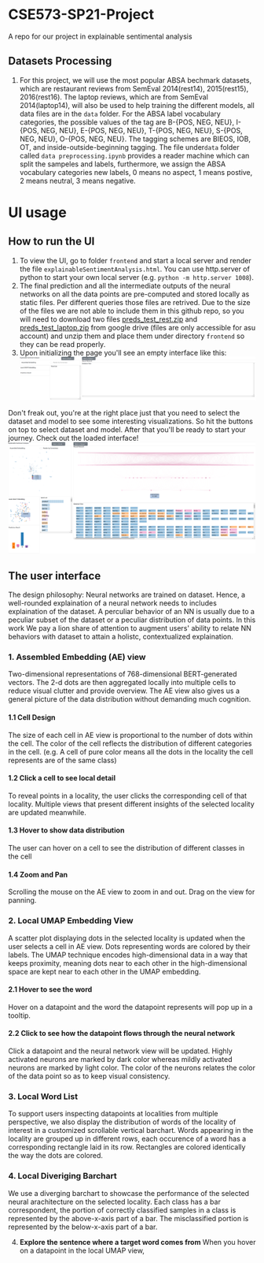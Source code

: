 # CSE573-SP21-Project
A repo for our project in explainable sentimental analysis

## Datasets Processing
  1. For this project, we will use the most popular ABSA bechmark datasets, which are restaurant reviews from SemEval 2014(rest14), 2015(rest15), 2016(rest16). The laptop reviews, which are from SemEval 2014(laptop14), will also be used to help training the different models, all data files are in the `data` folder. For the ABSA label vocabulary categories, the possible values of the tag are B-{POS, NEG, NEU}, I-{POS, NEG, NEU}, E-{POS, NEG, NEU}, T-{POS, NEG, NEU}, S-{POS, NEG, NEU}, O-{POS, NEG, NEU}. The tagging schemes are BIEOS, IOB, OT, and inside-outside-beginning tagging. The file under`data` folder called `data preprocessing.ipynb` provides a reader machine which can split the sampeles and labels, furthermore, we assign the ABSA vocabulary categories new labels, 0 means no aspect, 1 means postive, 2 means neutral, 3 means negative.


# UI usage
## How to run the UI
  1. To view the UI, go to folder `frontend` and start a local server and render the file `explainableSentimentAnalysis.html`. You can use http.server of python to start your own local server (e.g. `python -m http.server 1008`).
  2. The final prediction and all the intermediate outputs of the neural networks on all the data points are pre-computed and stored locally as static files. Per different queries those files are retrived. Due to the size of the files we are not able to include them in this github repo, so you will need to download two files [preds_test_rest.zip](https://drive.google.com/file/d/1Y4yhjeHo3Hm_qmOMTLC6jUg3jTyl23hp/view?usp=sharing) and [preds_test_laptop.zip](https://drive.google.com/file/d/1bkTh7Cd5vxpozOf4WBE-njo_r_23GH8R/view?usp=sharing) from google drive (files are only accessible for asu account) and unzip them and place them under directory `frontend` so they can be read properly.
  3. Upon initializing the page you'll see an empty interface like this:
  ![init](init.PNG)

  Don't freak out, you're at the right place just that you need to select the dataset and model to see some interesting visualizations. So hit the buttons on top to select dataset and model. After that you'll be ready to start your journey. Check out the loaded interface!
  ![interface](interface.PNG)
  
## The user interface
The design philosophy: Neural networks are trained on dataset. Hence, a well-rounded explaination of a neural network needs to includes explaination of the dataset. A perculiar behavior of an NN is usually due to a peculiar subset of the dataset or a peculiar distribution of data points. In this work We pay a lion share of attention to augment users' ability to relate NN behaviors with dataset to attain a holistc, contextualized explaination.

### 1. Assembled Embedding (AE) view
Two-dimensional representations of 768-dimensional BERT-generated vectors. The 2-d dots are then aggregated locally into multiple cells to reduce visual clutter and provide overview. The AE view also gives us a general picture of the data distribution without demanding much cognition.
#### 1.1 Cell Design
The size of each cell in AE view is proportional to the number of dots within the cell. The color of the cell reflects the distribution of different categories in the cell. (e.g. A cell of pure color means all the dots in the locality the cell represents are of the same class)
#### 1.2 Click a cell to see local detail
To reveal points in a locality, the user clicks the corresponding cell of that locality. Multiple views that present different insights of the selected locality are updated meanwhile.
#### 1.3 Hover to show data distribution
The user can hover on a cell to see the distribution of different classes in the cell
#### 1.4 Zoom and Pan
Scrolling the mouse on the AE view to zoom in and out. Drag on the view for panning.
### 2. Local UMAP Embedding View
A scatter plot displaying dots in the selected locality is updated when the user selects a cell in AE view. Dots representing words are colored by their labels. The UMAP technique encodes high-dimensional data in a way that keeps proximity, meaning dots near to each other in the high-dimensional space are kept near to each other in the UMAP embedding.
#### 2.1 Hover to see the word
Hover on a datapoint and the word the datapoint represents will pop up in a tooltip.
#### 2.2 Click to see how the datapoint flows through the neural network
Click a datapoint and the neural network view will be updated. Highly activated neurons are marked by dark color whereas mildly activated neurons are marked by light color. The color of the neurons relates the color of the data point so as to keep visual consistency.
### 3. Local Word List
To support users inspecting datapoints at localities from multiple perspective, we also display the distribution of words of the locality of interest in a customized scrollable vertical barchart. Words appearing in the locality are grouped up in different rows, each occurence of a word has a corresponding rectangle laid in its row. Rectangles are colored identically the way the dots are colored.
### 4. Local Diveriging Barchart
We use a diverging barchart to showcase the performance of the selected neural arachitecture on the selected locality. Each class has a bar correspondent, the portion of correctly classified samples in a class is represented by the above-x-axis part of a bar. The misclassified portion is represented by the below-x-axis part of a bar.

  4. **Explore the sentence where a target word comes from** When you hover on a datapoint in the local UMAP view, 
